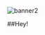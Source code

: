 

![banner2](https://user-images.githubusercontent.com/84272231/139152887-44e4540f-3a8c-4a30-a1a4-ef7f93357d43.png)

##Hey!
<!--
**BryanWille/BryanWille** is a ✨ _special_ ✨ repository because its `README.md` (this file) appears on your GitHub profile.

Here are some ideas to get you started:

- 🔭 I’m currently working on ...
- 🌱 I’m currently learning ...
- 👯 I’m looking to collaborate on ...
- 🤔 I’m looking for help with ...
- 💬 Ask me about ...
- 📫 How to reach me: ...
- 😄 Pronouns: ...
- ⚡ Fun fact: ...![Uploading headerGithub.png…]()

-->
